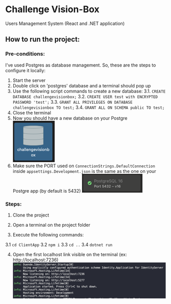 # Challenge Vision-Box

Users Management System (React and .NET application)

## How to run the project:

### Pre-conditions:

I've used Postgres as database management. So, these are the steps to configure it locally:

1. Start the server
2. Double click on 'postgres' database and a terminal should pop up
3. Use the following script commands to create a new database:
3.1. `CREATE DATABASE challengevisionbox;`
3.2. `CREATE USER test with ENCRYPTED PASSWORD 'test';`
3.3. `GRANT ALL PRIVILEGES ON DATABASE challengevisionbox TO test;`
3.4. `GRANT ALL ON SCHEMA public TO test;`
4. Close the terminal
5. Now you should have a new database on your Postgre
![db_Postgres](db.png)
6. Make sure the PORT used on `ConnectionStrings.DefaultConnection` inside `appsettings.Development.json` is the same as the one on your Postgre app (by default is 5432)
![db_Port](db_port.png)

### Steps:

1. Clone the project

2. Open a terminal on the project folder

3. Execute the following commands:

3.1 `cd ClientApp`
3.2 `npm i`
3.3 `cd ..`
3.4 `dotnet run`

4. Open the first localhost link visible on the terminal (ex: http://localhost:7236)
![terminal](terminal.png)
